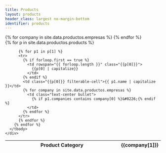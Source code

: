 ```yaml
---
title: Products
layout: products
header_class: largest no-margin-bottom
identifier: products
---
```


  <table class="table table-bordered table-striped table-matriz table-fixed">
    <thead>
      <tr>
        <th colspan="2" class="text-center">Product Category</th>
        {% for company in site.data.productos.empresas %}
          <th width="10%" class="text-center">
            {{company[1]}}
          </th>
        {% endfor %}
      </tr>
    </thead>
    <div class="scrollable-area">
      <tbody>
        {% for p in site.data.productos.products %}

          {% for p1 in p[1] %}
          <tr>
            {% if forloop.first == true %}
              <td rowspan="{{ forloop.length }}" class="{{p[0]}}">
                {{p[0] | capitalize}}
              </td>
            {% endif %}
            <td class="{{p[0]}} filterable-cell">{{ p1.name | capitalize }}</td>
            {% for company in site.data.productos.empresas %}
              <td class="text-center bullet">
                {% if p1.companies contains company[0] %}&#8226;{% endif %}
              </td>
            {% endfor %}
          </tr>
          {% endfor %}
        {% endfor %}
      </tbody>
    </div>
  </table>

<script src="{{base}}/js/jquery.stickytableheaders.min.js"></script>
<script type="text/javascript">
$(window).scroll(function() {
  if ($(document).scrollTop() >= 300) {
    $('.table').stickyTableHeaders({
      fixedOffset: $('#main-navbar-container')
    });
  } else {
    $('.table').stickyTableHeaders('destroy');    
  }
});
</script>
